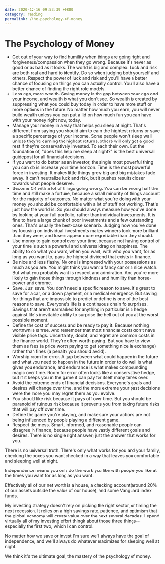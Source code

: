 ```yaml
---
date: 2020-12-16 09:53:39 +0800
category: reading
permalink: /the-psychology-of-money
---
```


# The Psychology of Money

* Get out of your way to find humility when things are going right and forgiveness/compassion when they go wrong. Because it's never as good or as bad as it looks. The world is big and complex. Luck and risk are both real and hard to identify. Do so when judging both yourself and others. Respect the power of luck and risk and you'll have a better chance of focusing on things you can actually control. You'll also have a better chance of finding the right role models.
* Less ego, more wealth. Saving money is the gap between your ego and your income, and wealth is what you don't see. So wealth is created by suppressing what you could buy today in order to have more stuff or more options in the future. No matter how much you earn, you will never build wealth unless you can put a lid on how much fun you can have with your money right now, today.
* Manage your money in a way that helps you sleep at night. That's different from saying you should aim to earn the hightest returns or save a specific percentage of your income. Some people won't sleep wall unless they're earning the highest returns; others will only get a good rest if they're conservatively invested. To each their own. But the foundation of, "does this help me sleep at night?" is the best universal guidepost for all financial decisions.
* If you want to do better as an investor, the single most powerful thing you can do is increase your time horizon. Time is the most powerful force in investing. It makes little things grow big and big mistakes fade away. It can't neutralize luck and risk, but it pushes results closer towards what people deserve.
* Become OK with a lot of things going wrong. You can be wrong half the time and still make a fortune, because a small minority of things account for the majority of outcomes. No matter what you're doing with your money you should be comfortable with a lot of stuff not working. That's just how the world is. So you should always measure how you've done by looking at your full portfolio, rather than individual investments. It is fine to have a large chunk of poor investments and a few outstanding ones. That's usually the best-case scenario. Judging how you've done by focusing on individual investments makes winners look more brilliant than they were, and losers appear more regrettable than they should.
* Use money to gain control over your time, because not having control of your time is such a powerful and universal drag on happiness. The ability to do what you want, when you want, with who you want, for as long as you want to, pays the highest dividend that exists in finance.
* Be nice and less flashy. No one is impressed with your possessions as much as you are. You might think you want a fancy car or a nice watch. But what you probably want is respect and admiration. And you're more likely to gain those things through kindness and humility than horse-power and chrome.
* Save. Just save. You don't need a specific reason to save. It's great to save for a car, or a down payment, or a medical emergency. But saving for things that are impossible to predict or define is one of the best reasons to save. Everyone's life is a continuous chain fo surprises. Savings that aren't earmarked for anything in particular is a hedge against life's inevitable ability to surprise the hell out of you at the worst possible moment.
* Define the cost of success and be ready to pay it. Because nothing worthwhile is free. And remember that most financial costs don't have visible price tags. Uncertainty, doubt, and regret are common costs in the finance world. They're often worth paying. But you have to view them as fees (a price worth paying to get something nice in exchange) rather than fines (a penalty you should avoid).
* Worship room for error. A gap between what could happen in the future and what you need to happen in the future in order to do well is what gives you endurance, and endurance is what makes compounding magic over time. Room for error often looks like a conservative hedge, but if it keeps you in the game it can pay for itself many times over.
* Avoid the extreme ends of financial decisions. Everyone's goals and desires will change over time, and the more extreme your past decisions were the more you may regret them as you evolve.
* You should like risk because it pays off over time. But you should be paranoid of ruinous risk because it prevents you from taking future risks that will pay off over time.
* Define the game you're playing, and make sure your actions are not being influenced by people playing a different game.
* Respect the mess. Smart, informed, and reasonable people can disagree in finance, because people have vastly different goals and desires. There is no single right answer; just the answer that works for you.

There is no universal truth. There's only what works for you and your family, checking the boxes you want checked in a way that leaves you comfortable and sleeping well at night.

Independence means you only do the work you like with people you like at the times you want for as long as you want.

Effectively all of our net worth is a house, a checking account(around 20% of our assets outside the value of our house), and some Vanguard index funds.

My investing strategy doesn't rely on picking the right sector, or timing the next recession. It relies on a high savings rate, patience, and optimism that the global economy will create value over the next several decades. I spend virtually all of my investing effort thingk about those three things--especially the first two, which I can control.

No matter how we save or invest I'm sure we'll always have the goal of independence, and we'll always do whatever maximizes for sleeping well at night.

We think it's the ultimate goal; the mastery of the psychology of money.
